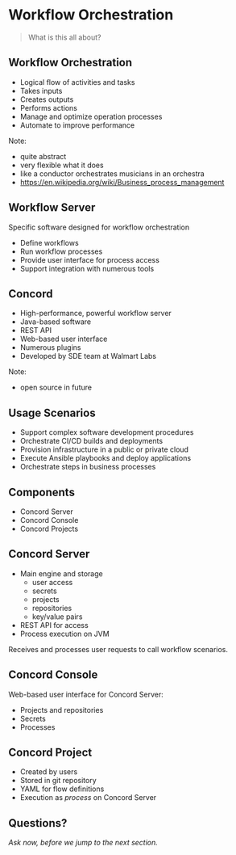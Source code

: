 # Workflow Orchestration

> What is this all about?

<!--- vertical -->

## Workflow Orchestration

- Logical flow of activities and tasks
- Takes inputs
- Creates outputs
- Performs actions
- Manage and optimize operation processes
- Automate to improve performance

Note:
- quite abstract
- very flexible what it does
- like a conductor orchestrates musicians in an orchestra
- https://en.wikipedia.org/wiki/Business_process_management

<!--- vertical -->

## Workflow Server

Specific software designed for workflow orchestration

- Define workflows
- Run workflow processes
- Provide user interface for process access
- Support integration with numerous tools

<!--- vertical -->

## Concord

- High-performance, powerful workflow server
- Java-based software
- REST API
- Web-based user interface
- Numerous plugins
- Developed by SDE team at Walmart Labs

Note:
- open source in future

<!--- vertical -->

## Usage Scenarios

- Support complex software development procedures
- Orchestrate CI/CD builds and deployments
- Provision infrastructure in a public or private cloud
- Execute Ansible playbooks and deploy applications
- Orchestrate steps in business processes

<!--- vertical -->

## Components

- Concord Server
- Concord Console
- Concord Projects

<!--- vertical -->

## Concord Server

- Main engine and storage
  - user access
  - secrets
  - projects
  - repositories
  - key/value pairs
- REST API for access
- Process execution on JVM

Receives and processes user requests to call workflow scenarios.

<!--- vertical -->

## Concord Console

Web-based user interface for Concord Server:

- Projects and repositories
- Secrets
- Processes

<!--- vertical -->

## Concord Project

- Created by users
- Stored in git repository
- YAML for flow definitions
- Execution as _process_ on Concord Server

<!--- vertical -->

## Questions?

<em class="yellow">Ask now, before we jump to the next section.</em>


